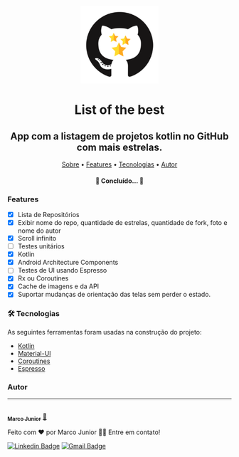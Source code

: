<p align="center">
  <a>
    <img src="https://raw.githubusercontent.com/marcorcjunior/listofthebest/develop/app/src/main/ic_launcher-playstore.png" height="175" width="175" alt="List of the best" />
  </a>
</p>
<h1 align="center"> List of the best </h1>

<h2 align="center"> App com a listagem de projetos kotlin no GitHub com mais estrelas. </h2>

<p align="center">
 <a href="#sobre">Sobre</a> •
 <a href="#features">Features</a> •
 <a href="#tecnologias">Tecnologias</a> •
 <a href="#autor">Autor</a>
</p>

<h4 align="center"> 
	🚧  Concluído...  🚧
</h4>

### Features

- [x] Lista de Repositórios
- [x] Exibir nome do repo, quantidade de estrelas, quantidade de fork, foto e nome do autor
- [x] Scroll infinito
- [ ] Testes unitários
- [x] Kotlin
- [x] Android Architecture Components
- [ ] Testes de UI usando Espresso
- [x] Rx ou Coroutines
- [x] Cache de imagens e da API
- [x] Suportar mudanças de orientação das telas sem perder o estado.

### 🛠 Tecnologias

As seguintes ferramentas foram usadas na construção do projeto:

- [Kotlin](https://expo.io/)
- [Material-UI](https://material.io/)
- [Coroutines](https://developer.android.com/kotlin/coroutines)
- [Espresso](https://developer.android.com/training/testing/espresso?hl=pt-br)




### Autor
---

<a href="https://github.com/marcorcjunior">
 <img style="border-radius: 50%;" src="https://avatars.githubusercontent.com/u/20648410?v=4" width="100px;" alt=""/>
 <br />
 <sub><b>Marco Junior</b></sub></a> <a href="https://github.com/marcorcjunior">🚀</a>


Feito com ❤️ por Marco Junior 👋🏽 Entre em contato!

[![Linkedin Badge](https://img.shields.io/badge/-Marco_Jr-blue?style=flat-square&logo=Linkedin&logoColor=white&link=https://www.linkedin.com/in/marcorcjunior/)](https://www.linkedin.com/in/marcorcjunior/) [![Gmail Badge](https://img.shields.io/badge/-marcoroberto48@gmail.com-c14438?style=flat-square&logo=Gmail&logoColor=white&link=mailto:marcoroberto48@gmail.com)](mailto:marcoroberto48@gmail.com)